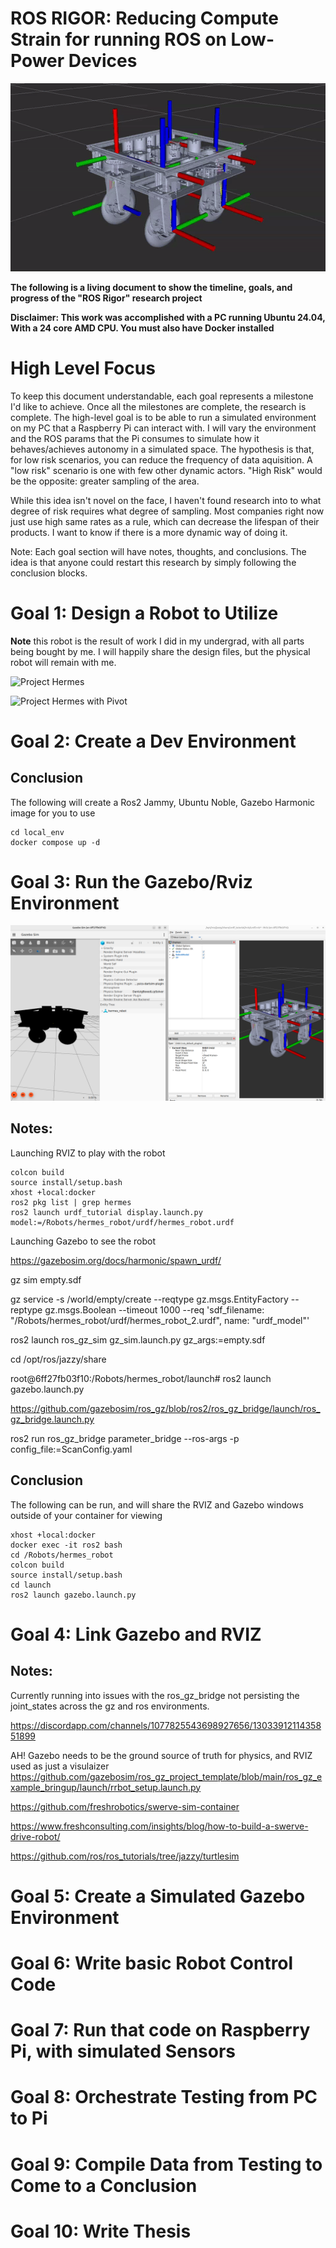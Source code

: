 # ROS RIGOR: Reducing Compute Strain for running ROS on Low-Power Devices

![Project Hermes with TF Frames](/assets/Demo.gif "Project Hermes")

__The following is a living document to show the timeline, goals, and progress of the "ROS Rigor" research project__

**Disclaimer: This work was accomplished with a PC running Ubuntu 24.04, With a 24 core AMD CPU. You must also have Docker installed**

# High Level Focus
To keep this document understandable, each goal represents a milestone I'd like to achieve. Once all the milestones are complete, the research is complete. The high-level goal is to be able to run a simulated environment on my PC that a Raspberry Pi can interact with. I will vary the environment and the ROS params that the Pi consumes to simulate how it behaves/achieves autonomy in a simulated space. The hypothesis is that, for low risk scenarios, you can reduce the frequency of data aquisition. A "low risk" scenario is one with few other dynamic actors. "High Risk" would be the opposite: greater sampling of the area. 

While this idea isn't novel on the face, I haven't found research into to what degree of risk requires what degree of sampling. Most companies right now just use high same rates as a rule, which can decrease the lifespan of their products. I want to know if there is a more dynamic way of doing it.

Note: Each goal section will have notes, thoughts, and conclusions. The idea is that anyone could restart this research by simply following the conclusion blocks.

# Goal 1: Design a Robot to Utilize

**Note** this robot is the result of work I did in my undergrad, with all parts being bought by me. I will happily share the design files, but the physical robot will remain with me.

![Project Hermes](/assets/Robot.png "Project Hermes")

![Project Hermes with Pivot](/assets/pivot.gif "Project Hermes")

# Goal 2: Create a Dev Environment

## Conclusion

The following will create a Ros2 Jammy, Ubuntu Noble, Gazebo Harmonic image for you to use

```
cd local_env
docker compose up -d
```

# Goal 3: Run the Gazebo/Rviz Environment

![GazeboRviz](/assets/GazeboRviz.png "GazeboRviz")

## Notes:

Launching RVIZ to play with the robot

```
colcon build
source install/setup.bash
xhost +local:docker
ros2 pkg list | grep hermes
ros2 launch urdf_tutorial display.launch.py model:=/Robots/hermes_robot/urdf/hermes_robot.urdf
```

Launching Gazebo to see the robot

https://gazebosim.org/docs/harmonic/spawn_urdf/

gz sim empty.sdf

gz service -s /world/empty/create --reqtype gz.msgs.EntityFactory --reptype gz.msgs.Boolean --timeout 1000 --req 'sdf_filename: "/Robots/hermes_robot/urdf/hermes_robot_2.urdf", name: "urdf_model"'

ros2 launch ros_gz_sim gz_sim.launch.py gz_args:=empty.sdf


cd /opt/ros/jazzy/share

root@6ff27fb03f10:/Robots/hermes_robot/launch# ros2 launch gazebo.launch.py 

https://github.com/gazebosim/ros_gz/blob/ros2/ros_gz_bridge/launch/ros_gz_bridge.launch.py

ros2 run ros_gz_bridge parameter_bridge --ros-args -p config_file:=ScanConfig.yaml 

## Conclusion

The following can be run, and will share the RVIZ and Gazebo windows outside of your container for viewing

```
xhost +local:docker
docker exec -it ros2 bash
cd /Robots/hermes_robot
colcon build
source install/setup.bash
cd launch
ros2 launch gazebo.launch.py 
```

# Goal 4: Link Gazebo and RVIZ

## Notes:

Currently running into issues with the ros_gz_bridge not persisting the joint_states across the gz and ros environments.

https://discordapp.com/channels/1077825543698927656/1303391211435851899


AH! Gazebo needs to be the ground source of truth for physics, and RVIZ used as just a visulaizer
https://github.com/gazebosim/ros_gz_project_template/blob/main/ros_gz_example_bringup/launch/rrbot_setup.launch.py

https://github.com/freshrobotics/swerve-sim-container

https://www.freshconsulting.com/insights/blog/how-to-build-a-swerve-drive-robot/

https://github.com/ros/ros_tutorials/tree/jazzy/turtlesim

# Goal 5: Create a Simulated Gazebo Environment

# Goal 6: Write basic Robot Control Code 

# Goal 7: Run that code on Raspberry Pi, with simulated Sensors

# Goal 8: Orchestrate Testing from PC to Pi 


# Goal 9: Compile Data from Testing to Come to a Conclusion

# Goal 10: Write Thesis
